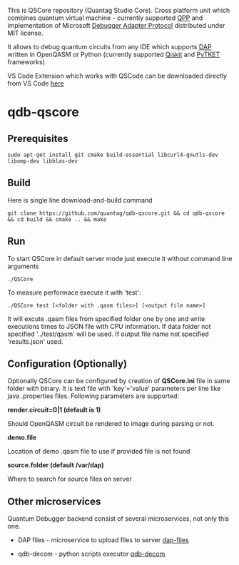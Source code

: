 This is QSCore repository (Quantag Studio Core). Cross platform unit which combines quantum virtual machine - currently supported [QPP](https://github.com/softwareQinc/qpp) and implementation of Microsoft [Debugger Adapter Protocol](https://microsoft.github.io/debug-adapter-protocol) distributed under MIT license.

It allows to debug quantum circuits from any IDE which supports [DAP](https://microsoft.github.io/debug-adapter-protocol/implementors/tools/) written
in OpenQASM or Python (currently supported [Qiskit](https://www.ibm.com/quantum/qiskit) and [PyTKET](https://docs.quantinuum.com/tket/) frameworks)

VS Code Extension which works with QSCode can be downloaded directly from VS Code [here](https://marketplace.visualstudio.com/items?itemName=QuantagITSolutionsGmbH.openqasm-debug)

# qdb-qscore

## Prerequisites

```
sudo apt-get install git cmake build-essential libcurl4-gnutls-dev libomp-dev libblas-dev
```
## Build

Here is single line download-and-build command

```
git clone https://github.com/quantag/qdb-qscore.git && cd qdb-qscore && cd build && cmake .. && make
```

## Run

To start QSCore in default server mode just execute it without command line arguments
```
./QSCore
```

To measure performace execute it with 'test':

```
./QSCore test [<folder with .qasm files>] [<output file name>]
```
It will excute .qasm files from specified folder one by one and write executions times to JSON file with CPU information. 
If data folder not specified '../test/qasm' will be used. If output file name not specified 'results.json' used.

## Configuration (Optionally)

Optionally QSCore can be configured by creation of __QSCore.ini__ file in same folder with binary. 
It is text file with 'key'='value' parameters per line like java .properties files. 
Following parameters are supported:

__render.circuit=0|1 (default is 1)__

Should OpenQASM circuit be rendered to image during parsing or not.

__demo.file__

Location of demo .qasm file to use if provided file is not found

__source.folder (default /var/dap)__

Where to search for source files on server 


## Other microservices

Quantum Debugger backend consist of several microservices, not only this one. 

- DAP files - microservice to upload files to server [dap-files](https://github.com/quantag/dap-files)

- qdb-decom - python scripts executor [qdb-decom](scripts/qdb-decom)
